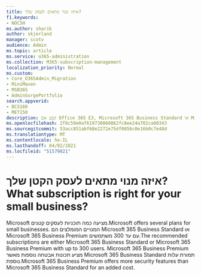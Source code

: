 ```yaml
---
title: איזה מנוי מתאים לעסק שלך?
f1.keywords:
- NOCSH
ms.author: sharik
author: skjerland
manager: scotv
audience: Admin
ms.topic: article
ms.service: o365-administration
ms.collection: M365-subscription-management
localization_priority: Normal
ms.custom:
- Core_O365Admin_Migration
- MiniMaven
- MSB365
- AdminSurgePortfolio
search.appverid:
- BCS160
- MET150
description: קבע אם Office 365 E3, Microsoft 365 Business Standard או Microsoft 365 Business Premium מתאים לעסק שלך.
ms.openlocfilehash: 2f8c59e0af619730060862fc8ee24a702ca00343
ms.sourcegitcommit: 53acc851abf68e2272e75df0856c0e16b0c7e48d
ms.translationtype: MT
ms.contentlocale: he-IL
ms.lasthandoff: 04/02/2021
ms.locfileid: "51579821"
---
```

# <a name="what-subscription-is-right-for-your-small-business"></a><span data-ttu-id="1d644-103">איזה מנוי מתאים לעסק הקטן שלך?</span><span class="sxs-lookup"><span data-stu-id="1d644-103">What subscription is right for your small business?</span></span>

<span data-ttu-id="1d644-104">Microsoft מציעה כמה תוכניות לעסקים קטנים.</span><span class="sxs-lookup"><span data-stu-id="1d644-104">Microsoft offers several plans for small businesses.</span></span> <span data-ttu-id="1d644-105">המנויים המומלצים הם Microsoft 365 Business Standard או Microsoft 365 Business Premium עם עד 300 משתמשים.</span><span class="sxs-lookup"><span data-stu-id="1d644-105">The recommended subscriptions are either Microsoft 365 Business Standard or Microsoft 365 Business Premium with up to 300 users.</span></span> <span data-ttu-id="1d644-106">Microsoft 365 Business Premium מציע תכונות אבטחה נוספות מאשר Microsoft 365 Business Standard תמורת עלות נוספת.</span><span class="sxs-lookup"><span data-stu-id="1d644-106">Microsoft 365 Business Premium offers more security features than Microsoft 365 Business Standard for an added cost.</span></span>
